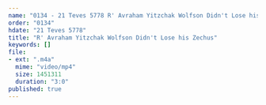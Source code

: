 ```yaml
---
name: "0134 - 21 Teves 5778 R' Avraham Yitzchak Wolfson Didn't Lose his Zechus"
order: "0134"
hdate: "21 Teves 5778"
title: "R' Avraham Yitzchak Wolfson Didn't Lose his Zechus"
keywords: []
file:
- ext: ".m4a"
  mime: "video/mp4"
  size: 1451311
  duration: "3:0"
published: true
---
```


